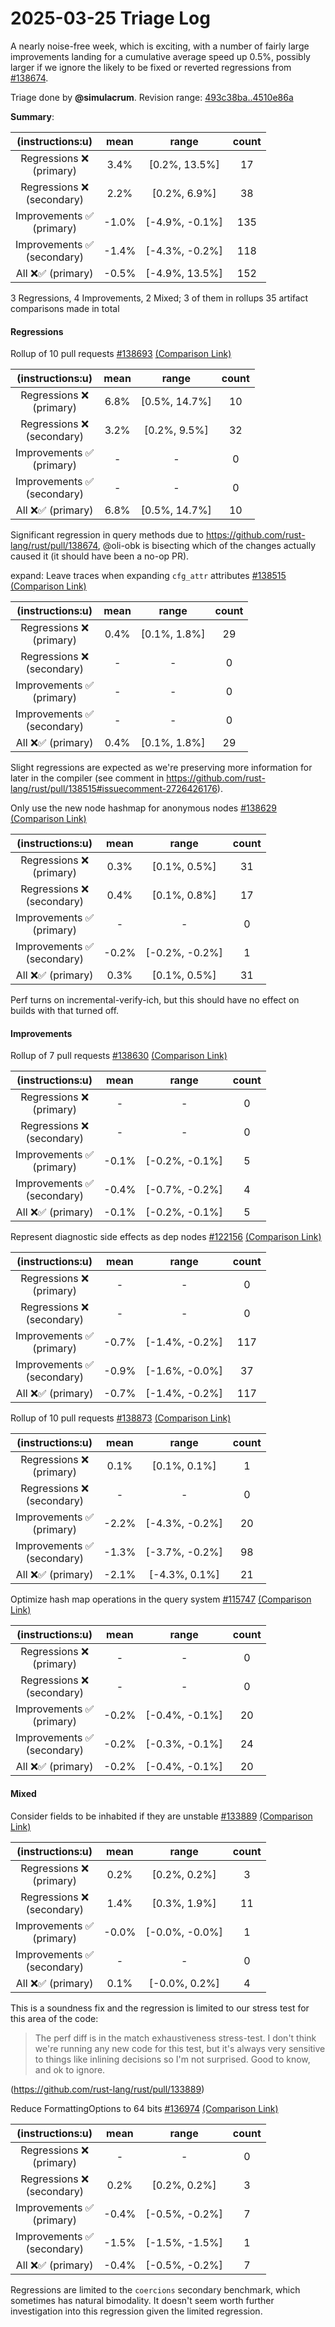 # 2025-03-25 Triage Log

A nearly noise-free week, which is exciting, with a number of fairly large
improvements landing for a cumulative average speed up 0.5%, possibly larger if
we ignore the likely to be fixed or reverted regressions from
[#138674](https://github.com/rust-lang/rust/pull/138674).

Triage done by **@simulacrum**.
Revision range: [493c38ba..4510e86a](https://perf.rust-lang.org/?start=493c38ba371929579fe136df26eccd9516347c7a&end=4510e86a41388733675465a8647d4235f3bf2023&absolute=false&stat=instructions%3Au)

**Summary**:

| (instructions:u)                   | mean  | range          | count |
|:----------------------------------:|:-----:|:--------------:|:-----:|
| Regressions ❌ <br /> (primary)    | 3.4%  | [0.2%, 13.5%]  | 17    |
| Regressions ❌ <br /> (secondary)  | 2.2%  | [0.2%, 6.9%]   | 38    |
| Improvements ✅ <br /> (primary)   | -1.0% | [-4.9%, -0.1%] | 135   |
| Improvements ✅ <br /> (secondary) | -1.4% | [-4.3%, -0.2%] | 118   |
| All ❌✅ (primary)                 | -0.5% | [-4.9%, 13.5%] | 152   |


3 Regressions, 4 Improvements, 2 Mixed; 3 of them in rollups
35 artifact comparisons made in total

#### Regressions

Rollup of 10 pull requests [#138693](https://github.com/rust-lang/rust/pull/138693) [(Comparison Link)](https://perf.rust-lang.org/compare.html?start=c4b38a596767c9c6275c937cf3a2d4b9612b4875&end=a7fc463dd8fbeca800d4b3efc501069502cffe64&stat=instructions:u)

| (instructions:u)                   | mean | range         | count |
|:----------------------------------:|:----:|:-------------:|:-----:|
| Regressions ❌ <br /> (primary)    | 6.8% | [0.5%, 14.7%] | 10    |
| Regressions ❌ <br /> (secondary)  | 3.2% | [0.2%, 9.5%]  | 32    |
| Improvements ✅ <br /> (primary)   | -    | -             | 0     |
| Improvements ✅ <br /> (secondary) | -    | -             | 0     |
| All ❌✅ (primary)                 | 6.8% | [0.5%, 14.7%] | 10    |

Significant regression in query methods due to
https://github.com/rust-lang/rust/pull/138674, @oli-obk is bisecting which of
the changes actually caused it (it should have been a no-op PR).

expand: Leave traces when expanding `cfg_attr` attributes [#138515](https://github.com/rust-lang/rust/pull/138515) [(Comparison Link)](https://perf.rust-lang.org/compare.html?start=d8e44b722a93e55cbc9a8188dfbfe3faf1226096&end=78948ac259253ce89effca1e8bb64d16f4684aa4&stat=instructions:u)

| (instructions:u)                   | mean | range        | count |
|:----------------------------------:|:----:|:------------:|:-----:|
| Regressions ❌ <br /> (primary)    | 0.4% | [0.1%, 1.8%] | 29    |
| Regressions ❌ <br /> (secondary)  | -    | -            | 0     |
| Improvements ✅ <br /> (primary)   | -    | -            | 0     |
| Improvements ✅ <br /> (secondary) | -    | -            | 0     |
| All ❌✅ (primary)                 | 0.4% | [0.1%, 1.8%] | 29    |

Slight regressions are expected as we're preserving more information for later
in the compiler (see comment in https://github.com/rust-lang/rust/pull/138515#issuecomment-2726426176).

Only use the new node hashmap for anonymous nodes [#138629](https://github.com/rust-lang/rust/pull/138629) [(Comparison Link)](https://perf.rust-lang.org/compare.html?start=90f5eab952728ac6edcf529a171f7de5c25e5d49&end=4510e86a41388733675465a8647d4235f3bf2023&stat=instructions:u)

| (instructions:u)                   | mean  | range          | count |
|:----------------------------------:|:-----:|:--------------:|:-----:|
| Regressions ❌ <br /> (primary)    | 0.3%  | [0.1%, 0.5%]   | 31    |
| Regressions ❌ <br /> (secondary)  | 0.4%  | [0.1%, 0.8%]   | 17    |
| Improvements ✅ <br /> (primary)   | -     | -              | 0     |
| Improvements ✅ <br /> (secondary) | -0.2% | [-0.2%, -0.2%] | 1     |
| All ❌✅ (primary)                 | 0.3%  | [0.1%, 0.5%]   | 31    |

Perf turns on incremental-verify-ich, but this should have no effect on builds with that turned off.

#### Improvements

Rollup of 7 pull requests [#138630](https://github.com/rust-lang/rust/pull/138630) [(Comparison Link)](https://perf.rust-lang.org/compare.html?start=493c38ba371929579fe136df26eccd9516347c7a&end=259fdb521200c9abba547302fc2c826479ef26b2&stat=instructions:u)

| (instructions:u)                   | mean  | range          | count |
|:----------------------------------:|:-----:|:--------------:|:-----:|
| Regressions ❌ <br /> (primary)    | -     | -              | 0     |
| Regressions ❌ <br /> (secondary)  | -     | -              | 0     |
| Improvements ✅ <br /> (primary)   | -0.1% | [-0.2%, -0.1%] | 5     |
| Improvements ✅ <br /> (secondary) | -0.4% | [-0.7%, -0.2%] | 4     |
| All ❌✅ (primary)                 | -0.1% | [-0.2%, -0.1%] | 5     |


Represent diagnostic side effects as dep nodes [#122156](https://github.com/rust-lang/rust/pull/122156) [(Comparison Link)](https://perf.rust-lang.org/compare.html?start=a7fc463dd8fbeca800d4b3efc501069502cffe64&end=1aeb99d248e1b0069110cb03c6f1dcc7b36fd7f3&stat=instructions:u)

| (instructions:u)                   | mean  | range          | count |
|:----------------------------------:|:-----:|:--------------:|:-----:|
| Regressions ❌ <br /> (primary)    | -     | -              | 0     |
| Regressions ❌ <br /> (secondary)  | -     | -              | 0     |
| Improvements ✅ <br /> (primary)   | -0.7% | [-1.4%, -0.2%] | 117   |
| Improvements ✅ <br /> (secondary) | -0.9% | [-1.6%, -0.0%] | 37    |
| All ❌✅ (primary)                 | -0.7% | [-1.4%, -0.2%] | 117   |


Rollup of 10 pull requests [#138873](https://github.com/rust-lang/rust/pull/138873) [(Comparison Link)](https://perf.rust-lang.org/compare.html?start=7290b04b0a46de2118968aa556bfc0970aac6661&end=ae8ab87de4d8caab5d91a027bc19bb5d5e8a3691&stat=instructions:u)

| (instructions:u)                   | mean  | range          | count |
|:----------------------------------:|:-----:|:--------------:|:-----:|
| Regressions ❌ <br /> (primary)    | 0.1%  | [0.1%, 0.1%]   | 1     |
| Regressions ❌ <br /> (secondary)  | -     | -              | 0     |
| Improvements ✅ <br /> (primary)   | -2.2% | [-4.3%, -0.2%] | 20    |
| Improvements ✅ <br /> (secondary) | -1.3% | [-3.7%, -0.2%] | 98    |
| All ❌✅ (primary)                 | -2.1% | [-4.3%, 0.1%]  | 21    |


Optimize hash map operations in the query system [#115747](https://github.com/rust-lang/rust/pull/115747) [(Comparison Link)](https://perf.rust-lang.org/compare.html?start=b95aac6a98e43ee9d47cd05cb2d476610c51dcb7&end=90f5eab952728ac6edcf529a171f7de5c25e5d49&stat=instructions:u)

| (instructions:u)                   | mean  | range          | count |
|:----------------------------------:|:-----:|:--------------:|:-----:|
| Regressions ❌ <br /> (primary)    | -     | -              | 0     |
| Regressions ❌ <br /> (secondary)  | -     | -              | 0     |
| Improvements ✅ <br /> (primary)   | -0.2% | [-0.4%, -0.1%] | 20    |
| Improvements ✅ <br /> (secondary) | -0.2% | [-0.3%, -0.1%] | 24    |
| All ❌✅ (primary)                 | -0.2% | [-0.4%, -0.1%] | 20    |


#### Mixed

Consider fields to be inhabited if they are unstable [#133889](https://github.com/rust-lang/rust/pull/133889) [(Comparison Link)](https://perf.rust-lang.org/compare.html?start=87e60a7d285f8ea560189024f85f2b194d1f168f&end=d8e44b722a93e55cbc9a8188dfbfe3faf1226096&stat=instructions:u)

| (instructions:u)                   | mean  | range          | count |
|:----------------------------------:|:-----:|:--------------:|:-----:|
| Regressions ❌ <br /> (primary)    | 0.2%  | [0.2%, 0.2%]   | 3     |
| Regressions ❌ <br /> (secondary)  | 1.4%  | [0.3%, 1.9%]   | 11    |
| Improvements ✅ <br /> (primary)   | -0.0% | [-0.0%, -0.0%] | 1     |
| Improvements ✅ <br /> (secondary) | -     | -              | 0     |
| All ❌✅ (primary)                 | 0.1%  | [-0.0%, 0.2%]  | 4     |

This is a soundness fix and the regression is limited to our stress test for this area of the code:

> The perf diff is in the match exhaustiveness stress-test. I don't think we're
> running any new code for this test, but it's always very sensitive to things
> like inlining decisions so I'm not surprised. Good to know, and ok to ignore.

(https://github.com/rust-lang/rust/pull/133889)

Reduce FormattingOptions to 64 bits [#136974](https://github.com/rust-lang/rust/pull/136974) [(Comparison Link)](https://perf.rust-lang.org/compare.html?start=db687889a5833381b8b02738a1af93a09a97ba16&end=0ce1369bde8ea61c0286f6e3e35e38fca569a50b&stat=instructions:u)

| (instructions:u)                   | mean  | range          | count |
|:----------------------------------:|:-----:|:--------------:|:-----:|
| Regressions ❌ <br /> (primary)    | -     | -              | 0     |
| Regressions ❌ <br /> (secondary)  | 0.2%  | [0.2%, 0.2%]   | 3     |
| Improvements ✅ <br /> (primary)   | -0.4% | [-0.5%, -0.2%] | 7     |
| Improvements ✅ <br /> (secondary) | -1.5% | [-1.5%, -1.5%] | 1     |
| All ❌✅ (primary)                 | -0.4% | [-0.5%, -0.2%] | 7     |

Regressions are limited to the `coercions` secondary benchmark, which sometimes
has natural bimodality. It doesn't seem worth further investigation into this
regression given the limited regression.
